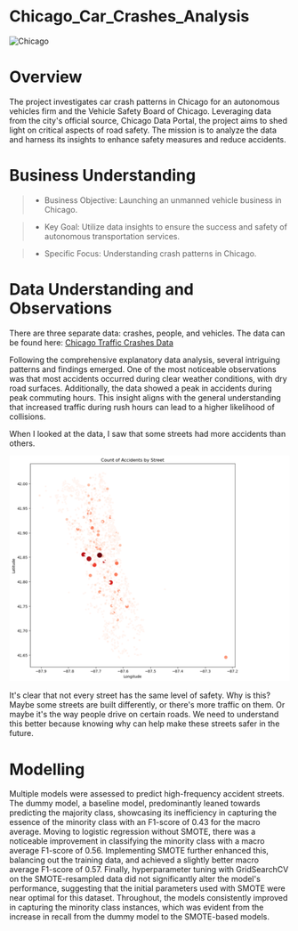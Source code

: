 # Chicago_Car_Crashes_Analysis
![Chicago](read_me_pic.jpg)

# Overview

The project investigates car crash patterns in Chicago for an autonomous vehicles firm and the Vehicle Safety Board of Chicago. Leveraging data from the city's official source, Chicago Data Portal, the project aims to shed light on critical aspects of road safety. The mission is to analyze the data and harness its insights to enhance safety measures and reduce accidents.

# Business Understanding 

>- Business Objective: Launching an unmanned vehicle business in Chicago.

>- Key Goal: Utilize data insights to ensure the success and safety of autonomous transportation services.

>- Specific Focus: Understanding crash patterns in Chicago.

# Data Understanding and Observations 

There are three separate data: crashes, people, and vehicles. The data can be found here: [Chicago Traffic Crashes Data](https://data.cityofchicago.org/Transportation/Traffic-Crashes-Crashes/85ca-t3if)

Following the comprehensive explanatory data analysis, several intriguing patterns and findings emerged. One of the most noticeable observations was that most accidents occurred during clear weather conditions, with dry road surfaces. Additionally, the data showed a peak in accidents during peak commuting hours. This insight aligns with the general understanding that increased traffic during rush hours can lead to a higher likelihood of collisions.

When I looked at the data, I saw that some streets had more accidents than others. 

![Street](location.png) 

It's clear that not every street has the same level of safety. Why is this? Maybe some streets are built differently, or there's more traffic on them. Or maybe it's the way people drive on certain roads. We need to understand this better because knowing why can help make these streets safer in the future.

# Modelling 

Multiple models were assessed to predict high-frequency accident streets. The dummy model, a baseline model, predominantly leaned towards predicting the majority class, showcasing its inefficiency in capturing the essence of the minority class with an F1-score of 0.43 for the macro average. Moving to logistic regression without SMOTE, there was a noticeable improvement in classifying the minority class with a macro average F1-score of 0.56. Implementing SMOTE further enhanced this, balancing out the training data, and achieved a slightly better macro average F1-score of 0.57. Finally, hyperparameter tuning with GridSearchCV on the SMOTE-resampled data did not significantly alter the model's performance, suggesting that the initial parameters used with SMOTE were near optimal for this dataset. Throughout, the models consistently improved in capturing the minority class instances, which was evident from the increase in recall from the dummy model to the SMOTE-based models.

